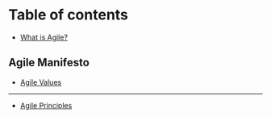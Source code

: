 # Table of contents

* [What is Agile?](README.md)

## Agile Manifesto

* [Agile Values](agile-manifesto/agile-manifesto.md)

---

* [Agile Principles](agile-principles.md)

